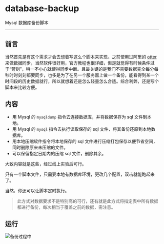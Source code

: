 # database-backup
Mysql 数据库备份脚本

---

## 前言
当然首先是有这个需求才会去想着写这么个脚本来实现。之前使用过阿里的 [otter](https://github.com/alibaba/otter) 来做数据同步，当然软件很好用，官方教程也很详细，但是就觉得有时候条件过于“苛刻”，稍一不小心就使得同步中断。且最关键的是我们不需要数据完全每分每秒时时刻刻都要同步，也多是为了在另一个服务器上做一个备份，能看得到某一个时间段的历史数据就行，所以就想着还是怎么轻量怎么合适。综合利弊，还是写个脚本来比较方便。

## 内容
- 用 Mysql 的 `mysqldump` 指令去连接数据库，并将数据保存为 sql 文件到本地。
- 用 Mysql 的 `mysql` 指令去执行读取保存的 sql 文件，将其备份还原到本地数据库。
- 用本地压缩软件指令将本地保存的 sql 文件进行压缩打包保存以便节省空间，同时删除原来未压缩的文件。
- 可以保留指定日期内的压缩 sql 文件，删除其余。

大致内容就是这些，经过线上实验后可行。

只有一个脚本文件，只需要本地有数据库环境，更改几个配置，双击就能跑起来了。

当然，你还可以让脚本定时执行。

> 此方式对数据要求不是特别高的可行，还有就是此方式将指定表中所有数据都进行备份，每次相当于覆盖之前的数据，需注意。

## 运行
![备份过程中](http://cdn.putop.top/database-backup.png)